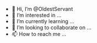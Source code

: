 - 👋 Hi, I’m @OldestServant
- 👀 I’m interested in ...
- 🌱 I’m currently learning ...
- 💞️ I’m looking to collaborate on ...
- 📫 How to reach me ...

<!---
OldestServant/OldestServant is a ✨ special ✨ repository because its `README.md` (this file) appears on your GitHub profile.
You can click the Preview link to take a look at your changes.
--->
